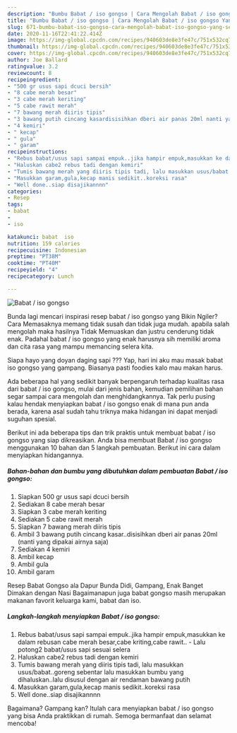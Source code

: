 ```yaml
---
description: "Bumbu Babat / iso gongso | Cara Mengolah Babat / iso gongso Yang Sedap"
title: "Bumbu Babat / iso gongso | Cara Mengolah Babat / iso gongso Yang Sedap"
slug: 671-bumbu-babat-iso-gongso-cara-mengolah-babat-iso-gongso-yang-sedap
date: 2020-11-16T22:41:22.414Z
image: https://img-global.cpcdn.com/recipes/940603de8e3fe47c/751x532cq70/babat-iso-gongso-foto-resep-utama.jpg
thumbnail: https://img-global.cpcdn.com/recipes/940603de8e3fe47c/751x532cq70/babat-iso-gongso-foto-resep-utama.jpg
cover: https://img-global.cpcdn.com/recipes/940603de8e3fe47c/751x532cq70/babat-iso-gongso-foto-resep-utama.jpg
author: Joe Ballard
ratingvalue: 3.2
reviewcount: 8
recipeingredient:
- "500 gr usus sapi dcuci bersih"
- "8 cabe merah besar"
- "3 cabe merah keriting"
- "5 cabe rawit merah"
- "7 bawang merah diiris tipis"
- "3 bawang putih cincang kasardisisihkan dberi air panas 20ml nanti yang dipakai airnya saja"
- "4 kemiri"
- " kecap"
- " gula"
- " garam"
recipeinstructions:
- "Rebus babat/usus sapi sampai empuk..jika hampir empuk,masukkan ke dalam rebusan cabe merah besar,cabe kriting,cabe rawit.. Lalu potong2 babat/usus sapi sesuai selera"
- "Haluskan cabe2 rebus tadi dengan kemiri"
- "Tumis bawang merah yang diiris tipis tadi, lalu masukkan usus/babat..goreng sebentar lalu masukkan bumbu yang dihaluskan..lalu disusul dengan air rendaman bawang putih"
- "Masukkan garam,gula,kecap manis sedikit..koreksi rasa"
- "Well done..siap disajikannnn"
categories:
- Resep
tags:
- babat
- 
- iso

katakunci: babat  iso 
nutrition: 159 calories
recipecuisine: Indonesian
preptime: "PT38M"
cooktime: "PT40M"
recipeyield: "4"
recipecategory: Lunch

---
```



![Babat / iso gongso](https://img-global.cpcdn.com/recipes/940603de8e3fe47c/751x532cq70/babat-iso-gongso-foto-resep-utama.jpg)

Bunda lagi mencari inspirasi resep babat / iso gongso yang Bikin Ngiler? Cara Memasaknya memang tidak susah dan tidak juga mudah. apabila salah mengolah maka hasilnya Tidak Memuaskan dan justru cenderung tidak enak. Padahal babat / iso gongso yang enak harusnya sih memiliki aroma dan cita rasa yang mampu memancing selera kita.

Siapa hayo yang doyan daging sapi ??? Yap, hari ini aku mau masak babat iso gongso yang gampang. Biasanya pasti foodies kalo mau makan harus.

Ada beberapa hal yang sedikit banyak berpengaruh terhadap kualitas rasa dari babat / iso gongso, mulai dari jenis bahan, kemudian pemilihan bahan segar sampai cara mengolah dan menghidangkannya. Tak perlu pusing kalau hendak menyiapkan babat / iso gongso enak di mana pun anda berada, karena asal sudah tahu triknya maka hidangan ini dapat menjadi suguhan spesial.


Berikut ini ada beberapa tips dan trik praktis untuk membuat babat / iso gongso yang siap dikreasikan. Anda bisa membuat Babat / iso gongso menggunakan 10 bahan dan 5 langkah pembuatan. Berikut ini cara dalam menyiapkan hidangannya.

<!--inarticleads1-->

##### Bahan-bahan dan bumbu yang dibutuhkan dalam pembuatan Babat / iso gongso:

1. Siapkan 500 gr usus sapi dcuci bersih
1. Sediakan 8 cabe merah besar
1. Siapkan 3 cabe merah keriting
1. Sediakan 5 cabe rawit merah
1. Siapkan 7 bawang merah diiris tipis
1. Ambil 3 bawang putih cincang kasar..disisihkan dberi air panas 20ml (nanti yang dipakai airnya saja)
1. Sediakan 4 kemiri
1. Ambil  kecap
1. Ambil  gula
1. Ambil  garam


Resep Babat Gongso ala Dapur Bunda Didi, Gampang, Enak Banget Dimakan dengan Nasi Bagaimanapun juga babat gongso masih merupakan makanan favorit keluarga kami, babat dan iso. 

<!--inarticleads2-->

##### Langkah-langkah menyiapkan Babat / iso gongso:

1. Rebus babat/usus sapi sampai empuk..jika hampir empuk,masukkan ke dalam rebusan cabe merah besar,cabe kriting,cabe rawit.. - Lalu potong2 babat/usus sapi sesuai selera
1. Haluskan cabe2 rebus tadi dengan kemiri
1. Tumis bawang merah yang diiris tipis tadi, lalu masukkan usus/babat..goreng sebentar lalu masukkan bumbu yang dihaluskan..lalu disusul dengan air rendaman bawang putih
1. Masukkan garam,gula,kecap manis sedikit..koreksi rasa
1. Well done..siap disajikannnn




Bagaimana? Gampang kan? Itulah cara menyiapkan babat / iso gongso yang bisa Anda praktikkan di rumah. Semoga bermanfaat dan selamat mencoba!
